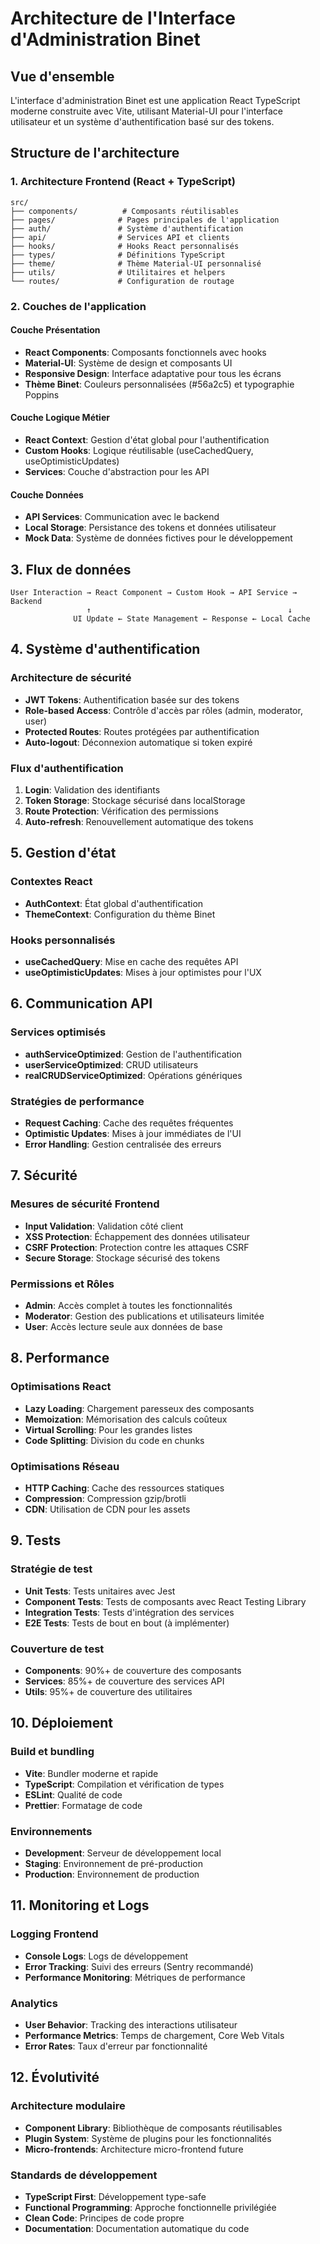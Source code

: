 # Architecture de l'Interface d'Administration Binet

## Vue d'ensemble

L'interface d'administration Binet est une application React TypeScript moderne construite avec Vite, utilisant Material-UI pour l'interface utilisateur et un système d'authentification basé sur des tokens.

## Structure de l'architecture

### 1. Architecture Frontend (React + TypeScript)

```
src/
├── components/          # Composants réutilisables
├── pages/              # Pages principales de l'application
├── auth/               # Système d'authentification
├── api/                # Services API et clients
├── hooks/              # Hooks React personnalisés
├── types/              # Définitions TypeScript
├── theme/              # Thème Material-UI personnalisé
├── utils/              # Utilitaires et helpers
└── routes/             # Configuration de routage
```

### 2. Couches de l'application

#### Couche Présentation
- **React Components**: Composants fonctionnels avec hooks
- **Material-UI**: Système de design et composants UI
- **Responsive Design**: Interface adaptative pour tous les écrans
- **Thème Binet**: Couleurs personnalisées (#56a2c5) et typographie Poppins

#### Couche Logique Métier
- **React Context**: Gestion d'état global pour l'authentification
- **Custom Hooks**: Logique réutilisable (useCachedQuery, useOptimisticUpdates)
- **Services**: Couche d'abstraction pour les API

#### Couche Données
- **API Services**: Communication avec le backend
- **Local Storage**: Persistance des tokens et données utilisateur
- **Mock Data**: Système de données fictives pour le développement

## 3. Flux de données

```
User Interaction → React Component → Custom Hook → API Service → Backend
                 ↑                                            ↓
              UI Update ← State Management ← Response ← Local Cache
```

## 4. Système d'authentification

### Architecture de sécurité
- **JWT Tokens**: Authentification basée sur des tokens
- **Role-based Access**: Contrôle d'accès par rôles (admin, moderator, user)
- **Protected Routes**: Routes protégées par authentification
- **Auto-logout**: Déconnexion automatique si token expiré

### Flux d'authentification
1. **Login**: Validation des identifiants
2. **Token Storage**: Stockage sécurisé dans localStorage
3. **Route Protection**: Vérification des permissions
4. **Auto-refresh**: Renouvellement automatique des tokens

## 5. Gestion d'état

### Contextes React
- **AuthContext**: État global d'authentification
- **ThemeContext**: Configuration du thème Binet

### Hooks personnalisés
- **useCachedQuery**: Mise en cache des requêtes API
- **useOptimisticUpdates**: Mises à jour optimistes pour l'UX

## 6. Communication API

### Services optimisés
- **authServiceOptimized**: Gestion de l'authentification
- **userServiceOptimized**: CRUD utilisateurs
- **realCRUDServiceOptimized**: Opérations génériques

### Stratégies de performance
- **Request Caching**: Cache des requêtes fréquentes
- **Optimistic Updates**: Mises à jour immédiates de l'UI
- **Error Handling**: Gestion centralisée des erreurs

## 7. Sécurité

### Mesures de sécurité Frontend
- **Input Validation**: Validation côté client
- **XSS Protection**: Échappement des données utilisateur
- **CSRF Protection**: Protection contre les attaques CSRF
- **Secure Storage**: Stockage sécurisé des tokens

### Permissions et Rôles
- **Admin**: Accès complet à toutes les fonctionnalités
- **Moderator**: Gestion des publications et utilisateurs limitée
- **User**: Accès lecture seule aux données de base

## 8. Performance

### Optimisations React
- **Lazy Loading**: Chargement paresseux des composants
- **Memoization**: Mémorisation des calculs coûteux
- **Virtual Scrolling**: Pour les grandes listes
- **Code Splitting**: Division du code en chunks

### Optimisations Réseau
- **HTTP Caching**: Cache des ressources statiques
- **Compression**: Compression gzip/brotli
- **CDN**: Utilisation de CDN pour les assets

## 9. Tests

### Stratégie de test
- **Unit Tests**: Tests unitaires avec Jest
- **Component Tests**: Tests de composants avec React Testing Library
- **Integration Tests**: Tests d'intégration des services
- **E2E Tests**: Tests de bout en bout (à implémenter)

### Couverture de test
- **Components**: 90%+ de couverture des composants
- **Services**: 85%+ de couverture des services API
- **Utils**: 95%+ de couverture des utilitaires

## 10. Déploiement

### Build et bundling
- **Vite**: Bundler moderne et rapide
- **TypeScript**: Compilation et vérification de types
- **ESLint**: Qualité de code
- **Prettier**: Formatage de code

### Environnements
- **Development**: Serveur de développement local
- **Staging**: Environnement de pré-production
- **Production**: Environnement de production

## 11. Monitoring et Logs

### Logging Frontend
- **Console Logs**: Logs de développement
- **Error Tracking**: Suivi des erreurs (Sentry recommandé)
- **Performance Monitoring**: Métriques de performance

### Analytics
- **User Behavior**: Tracking des interactions utilisateur
- **Performance Metrics**: Temps de chargement, Core Web Vitals
- **Error Rates**: Taux d'erreur par fonctionnalité

## 12. Évolutivité

### Architecture modulaire
- **Component Library**: Bibliothèque de composants réutilisables
- **Plugin System**: Système de plugins pour les fonctionnalités
- **Micro-frontends**: Architecture micro-frontend future

### Standards de développement
- **TypeScript First**: Développement type-safe
- **Functional Programming**: Approche fonctionnelle privilégiée
- **Clean Code**: Principes de code propre
- **Documentation**: Documentation automatique du code
